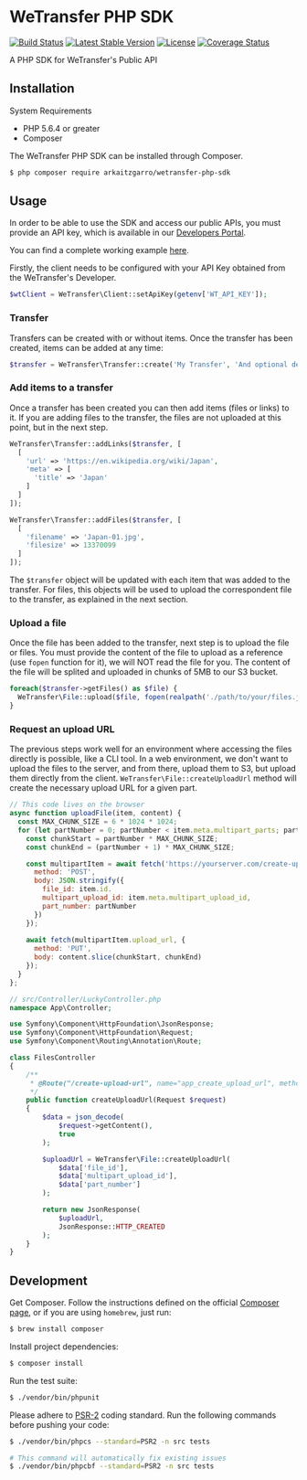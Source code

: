 # WeTransfer PHP SDK

[![Build Status](https://travis-ci.org/arkaitzgarro/wetransfer-php-sdk.svg?branch=master)](https://travis-ci.org/arkaitzgarro/wetransfer-php-sdk)
[![Latest Stable Version](https://poser.pugx.org/wetransfer/php-sdk/v/stable)](https://packagist.org/packages/wetransfer/php-sdk)
[![License](https://poser.pugx.org/wetransfer/php-sdk/license)](https://packagist.org/packages/wetransfer/php-sdk)
[![Coverage Status](https://coveralls.io/repos/github/arkaitzgarro/wetransfer-php-sdk/badge.svg?branch=master)](https://coveralls.io/github/arkaitzgarro/wetransfer-php-sdk?branch=master)

A PHP SDK for WeTransfer's Public API

## Installation

System Requirements
- PHP 5.6.4 or greater
- Composer

The WeTransfer PHP SDK can be installed through Composer.

```bash
$ php composer require arkaitzgarro/wetransfer-php-sdk
```

## Usage

In order to be able to use the SDK and access our public APIs, you must provide an API key, which is available in our [Developers Portal](https://developers.wetransfer.com/).

You can find a complete working example [here](https://github.com/arkaitzgarro/wetransfer-php-sdk/blob/master/example/CreateTransfer.php).

Firstly, the client needs to be configured with your API Key obtained from the WeTransfer's Developer.

```php
$wtClient = WeTransfer\Client::setApiKey(getenv['WT_API_KEY']);
```

### Transfer

Transfers can be created with or without items. Once the transfer has been created, items can be added at any time:

```php
$transfer = WeTransfer\Transfer::create('My Transfer', 'And optional description');
```

### Add items to a transfer

Once a transfer has been created you can then add items (files or links) to it. If you are adding files to the transfer, the files are not uploaded at this point, but in the next step.

```php
WeTransfer\Transfer::addLinks($transfer, [
  [
    'url' => 'https://en.wikipedia.org/wiki/Japan',
    'meta' => [
      'title' => 'Japan'
    ]
  ]
]);

WeTransfer\Transfer::addFiles($transfer, [
  [
    'filename' => 'Japan-01.jpg',
    'filesize' => 13370099
  ]
]);
```

The `$transfer` object will be updated with each item that was added to the transfer. For files, this objects will be used to upload the correspondent file to the transfer, as explained in the next section.

### Upload a file

Once the file has been added to the transfer, next step is to upload the file or files. You must provide the content of the file to upload as a reference (use `fopen` function for it), we will NOT read the file for you. The content of the file will be splited and uploaded in chunks of 5MB to our S3 bucket.

```php
foreach($transfer->getFiles() as $file) {
  WeTransfer\File::upload($file, fopen(realpath('./path/to/your/files.jpg'), 'r'));
}
```

### Request an upload URL

The previous steps work well for an environment where accessing the files directly is possible, like a CLI tool. In a web environment, we don't want to upload the files to the server, and from there, upload them to S3, but upload them directly from the client. `WeTransfer\File::createUploadUrl` method will create the necessary upload URL for a given part.

```js
// This code lives on the browser
async function uploadFile(item, content) {
  const MAX_CHUNK_SIZE = 6 * 1024 * 1024;
  for (let partNumber = 0; partNumber < item.meta.multipart_parts; partNumber++) {
    const chunkStart = partNumber * MAX_CHUNK_SIZE;
    const chunkEnd = (partNumber + 1) * MAX_CHUNK_SIZE;

    const multipartItem = await fetch('https://yourserver.com/create-upload-url', {
      method: 'POST',
      body: JSON.stringify({
        file_id: item.id.
        multipart_upload_id: item.meta.multipart_upload_id,
        part_number: partNumber
      })
    });
    
    await fetch(multipartItem.upload_url, {
      method: 'PUT',
      body: content.slice(chunkStart, chunkEnd)
    });
  }
};
```

```php
// src/Controller/LuckyController.php
namespace App\Controller;

use Symfony\Component\HttpFoundation\JsonResponse;
use Symfony\Component\HttpFoundation\Request;
use Symfony\Component\Routing\Annotation\Route;

class FilesController
{
    /**
     * @Route("/create-upload-url", name="app_create_upload_url", methods={"POST"})
     */
    public function createUploadUrl(Request $request)
    {
        $data = json_decode(
            $request->getContent(),
            true
        );

        $uploadUrl = WeTransfer\File::createUploadUrl(
            $data['file_id'],
            $data['multipart_upload_id'],
            $data['part_number']
        );

        return new JsonResponse(
            $uploadUrl,
            JsonResponse::HTTP_CREATED
        );
    }
}
```

## Development

Get Composer. Follow the instructions defined on the official [Composer page](https://getcomposer.org/doc/00-intro.md), or if you are using `homebrew`, just run:

```bash
$ brew install composer
```

Install project dependencies:

```bash
$ composer install
```

Run the test suite:

```bash
$ ./vendor/bin/phpunit
```

Please adhere to [PSR-2](https://github.com/php-fig/fig-standards/blob/master/accepted/PSR-2-coding-style-guide.md) coding standard. Run the following commands before pushing your code:

```bash
$ ./vendor/bin/phpcs --standard=PSR2 -n src tests

# This command will automatically fix existing issues
$ ./vendor/bin/phpcbf --standard=PSR2 -n src tests
```
